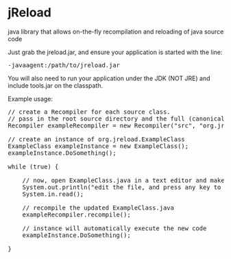 # jReload
java library that allows on-the-fly recompilation and reloading of java source code

Just grab the jreload.jar, and ensure your application is started with the line:
<pre>
-javaagent:/path/to/jreload.jar
</pre>

You will also need to run your application under the JDK (NOT JRE) and include tools.jar
on the classpath.

Example usage:

<pre>
// create a Recompiler for each source class.
// pass in the root source directory and the full (canonical) class name
Recompiler exampleRecompiler = new Recompiler("src", "org.jreload.ExampleClass");

// create an instance of org.jreload.ExampleClass
ExampleClass exampleInstance = new ExampleClass();
exampleInstance.DoSomething();

while (true) {

	// now, open ExampleClass.java in a text editor and make some changes
	System.out.println("edit the file, and press any key to continue");
	System.in.read();

	// recompile the updated ExampleClass.java
	exampleRecompiler.recompile();

	// instance will automatically execute the new code
	exampleInstance.DoSomething();

}
</pre>
